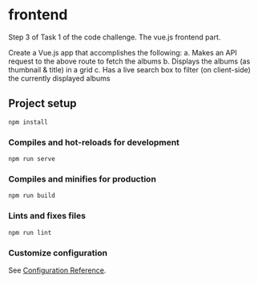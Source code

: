 # frontend

Step 3 of Task 1 of the code challenge. The vue.js frontend part.

Create a Vue.js app that accomplishes the following:
 a. Makes an API request to the above route to fetch the albums 
 b. Displays the albums (as thumbnail & title) in a grid
 c. Has a live search box to filter (on client-side) the currently displayed albums


## Project setup
```
npm install
```

### Compiles and hot-reloads for development
```
npm run serve
```

### Compiles and minifies for production
```
npm run build
```

### Lints and fixes files
```
npm run lint
```

### Customize configuration
See [Configuration Reference](https://cli.vuejs.org/config/).
